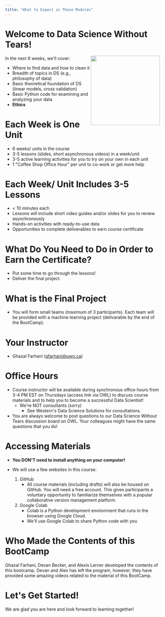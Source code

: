 ```yaml
---
title: "What to Expect in These Modules"
---
```



# Welcome to Data Science Without Tears!

<img align="right" src="../figs/shampoobottle.png" width=225px>

In the next 6 weeks, we'll cover:

- Where to find data and how to clean it
- Breadth of topics in DS (e.g., philosophy of data)
- Basic theoretical foundation of DS (linear models, cross validation)
- Basic Python code for examining and analyzing your data
- **Ethics**


# Each Week is One Unit

- 6 weeks/ units in the course
- 3-5 lessons (slides, short asynchronous videos) in a week/unit
- 3-5 active learning activities for you to try on your own in each unit
- 1 "Coffee Shop Office Hour" per unit to co-work or get more help 

# Each Week/ Unit Includes 3-5 Lessons

- < 10 minutes each
- Lessons will include short video guides and/or slides for you to review asynchronously
- Hands-on activities with ready-to-use data 
- Opportunities to complete deliverables to earn course certificate 

# What Do You Need to Do in Order to Earn the Certificate? 

- Put some time to go through the lessons! 
- Deliver the final project.

# What is the Final Project

- You will form small teams (maximum of 3 participants). Each team will be provided with a machine learning project (delivarable by the end of the BootCamp).  

# Your Instructor

- Ghazal Farhani (gfarhani@uwo.ca)

    
# Office Hours

- Course instructor will be available during synchronous office hours from 3-4 PM EST on Thursdays (access link via OWL) to discuss course materials and to help you to become a successful Data Scientist! 
    - We're NOT consultants (sorry)
        - See Western's Data Science Solutions for consultations.
- You are always welcome to post questions to our Data Science Without Tears discussion board on OWL. Your colleagues might have the same questions that you do!

# Accessing Materials

- **You DON'T need to install anything on your computer!**
- We will use a few websites in this course:
    
    1. GitHub
        - All course materials (including drafts) will also be housed on GitHub. You will need a free account. This gives participants a voluntary opportunity to familiarize themselves with a popular collaborative version management platform.
    2. Google Colab 
        - Colab is a Python development environment that runs in the browser using Google Cloud.
        - We'll use Google Colab to share Python code with you

# Who Made the Contents of this BootCamp

Ghazal Farhani, Devan Becker, and Alexis Lerner developed the contents of this bootcamp. Devan and Alex has left the program, however, they have provided some amazing videos related to the material of this BootCamp. 

# Let's Get Started!

We are glad you are here and look forward to learning together! 







